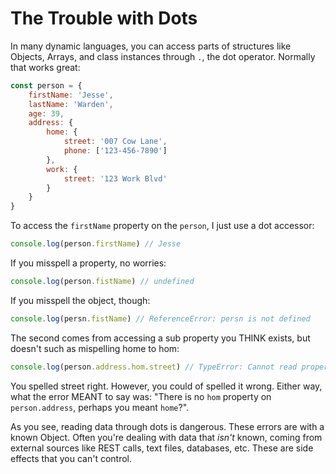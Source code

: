 # The Trouble with Dots

In many dynamic languages, you can access parts of structures like Objects, Arrays, and class instances through `.`, the dot operator. Normally that works great:

```javascript
const person = {
    firstName: 'Jesse',
    lastName: 'Warden',
    age: 39,
    address: {
        home: {
            street: '007 Cow Lane',
            phone: ['123-456-7890']
        },
        work: {
            street: '123 Work Blvd'
        }
    }
}
```

To access the `firstName` property on the `person`, I just use a dot accessor:

```javascript
console.log(person.firstName) // Jesse
```

If you misspell a property, no worries:

```javascript
console.log(person.fistName) // undefined
```

If you misspell the object, though:

```javascript
console.log(persn.fistName) // ReferenceError: persn is not defined
```

The second comes from accessing a sub property you THINK exists, but doesn't such as mispelling home to hom:

```javascript
console.log(person.address.hom.street) // TypeError: Cannot read property 'street' of undefined
```

You spelled street right. However, you could of spelled it wrong. Either way, what the error MEANT to say was: "There is no `hom` property on `person.address`, perhaps you meant `home`?".

As you see, reading data through dots is dangerous. These errors are with a known Object. Often you're dealing with data that _isn't_ known, coming from external sources like REST calls, text files, databases, etc. These are side effects that you can't control.
